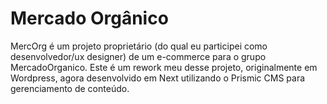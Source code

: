 # Mercado Orgânico

MercOrg é um projeto proprietário (do qual eu participei como desenvolvedor/ux designer) de um e-commerce para o grupo MercadoOrganico. Este é um rework meu desse projeto, originalmente em Wordpress, agora desenvolvido em Next utilizando o Prismic CMS para gerenciamento de conteúdo.
